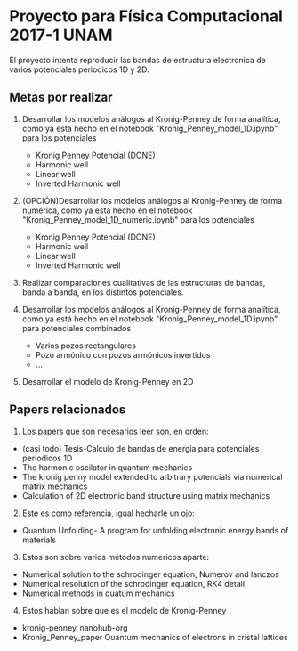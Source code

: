 # Proyecto para Física Computacional 2017-1 UNAM

El proyecto intenta reproducir las bandas de estructura electronica de varios potenciales periodicos 1D y 2D.

## Metas por realizar

1. Desarrollar los modelos análogos al Kronig-Penney de forma analítica, como ya está hecho en el notebook "Kronig_Penney_model_1D.ipynb" para los potenciales
    - Kronig Penney Potencial (DONE)
    - Harmonic well
    - Linear well
    - Inverted Harmonic well

2. (OPCIÓN)Desarrollar los modelos análogos al Kronig-Penney de forma numérica, como ya está hecho en el notebook "Kronig_Penney_model_1D_numeric.ipynb" para los potenciales
    - Kronig Penney Potencial (DONE)
    - Harmonic well
    - Linear well
    - Inverted Harmonic well

3. Realizar comparaciones cualitativas de las estructuras de bandas, banda a banda, en los distintos potenciales.

4. Desarrollar los modelos análogos al Kronig-Penney de forma analítica, como ya está hecho en el notebook "Kronig_Penney_model_1D.ipynb" para potenciales combinados
    - Varios pozos rectangulares
    - Pozo armónico con pozos armónicos invertidos
    - ...

5. Desarrollar el modelo de Kronig-Penney en 2D



## Papers relacionados

1. Los papers que son necesarios leer son, en orden:
  * (casi todo) Tesis-Calculo de bandas de energia para potenciales periodicos 1D
  * The harmonic oscilator in quantum mechanics
  * The kronig penny model extended to arbitrary potencials via numerical matrix mechanics
  * Calculation of 2D electronic band structure using matrix mechanics

2. Este es como referencia, igual hecharle un ojo:
  * Quantum Unfolding- A program for unfolding electronic energy bands of materials

3. Estos son sobre varios métodos numericos aparte:
  * Numerical solution to the schrodinger equation, Numerov and lanczos
  * Numerical resolution of the schrodinger equation, RK4 detail
  * Numerical methods in quatum mechanics

4. Estos hablan sobre que es el modelo de Kronig-Penney
  * kronig-penney_nanohub-org
  * Kronig_Penney_paper  Quantum mechanics of electrons in cristal lattices
